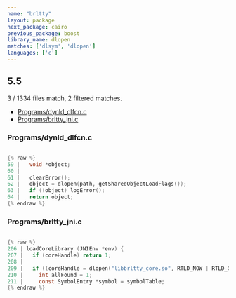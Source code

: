 ```yaml
---
name: "brltty"
layout: package
next_package: cairo
previous_package: boost
library_name: dlopen
matches: ['dlsym', 'dlopen']
languages: ['c']
---
```

## 5.5
3 / 1334 files match, 2 filtered matches.

 - [Programs/dynld_dlfcn.c](#programsdynld_dlfcnc)
 - [Programs/brltty_jni.c](#programsbrltty_jnic)

### Programs/dynld_dlfcn.c

```c

{% raw %}
59 |   void *object;
60 | 
61 |   clearError();
62 |   object = dlopen(path, getSharedObjectLoadFlags());
63 |   if (!object) logError();
64 |   return object;
{% endraw %}

```
### Programs/brltty_jni.c

```c

{% raw %}
206 | loadCoreLibrary (JNIEnv *env) {
207 |   if (coreHandle) return 1;
208 | 
209 |   if ((coreHandle = dlopen("libbrltty_core.so", RTLD_NOW | RTLD_GLOBAL))) {
210 |     int allFound = 1;
211 |     const SymbolEntry *symbol = symbolTable;
{% endraw %}

```